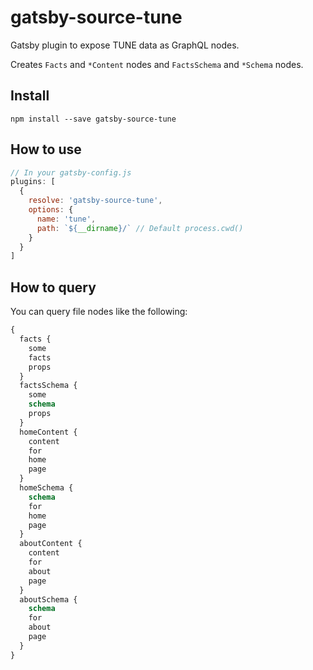 # gatsby-source-tune

Gatsby plugin to expose TUNE data as GraphQL nodes.

Creates `Facts` and `*Content` nodes and `FactsSchema` and `*Schema` nodes.

## Install

`npm install --save gatsby-source-tune`

## How to use

```javascript
// In your gatsby-config.js
plugins: [
  {
    resolve: 'gatsby-source-tune',
    options: {
      name: 'tune',
      path: `${__dirname}/` // Default process.cwd()
    }
  }
]
```

## How to query

You can query file nodes like the following:

```graphql
{
  facts {
    some
    facts
    props
  }
  factsSchema {
    some
    schema
    props
  }
  homeContent {
    content
    for
    home
    page
  }
  homeSchema {
    schema
    for
    home
    page
  }
  aboutContent {
    content
    for
    about
    page
  }
  aboutSchema {
    schema
    for
    about
    page
  }
}
```

